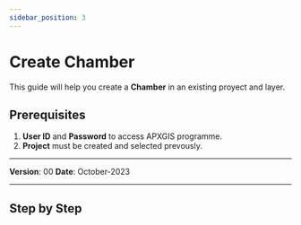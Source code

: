 ```yaml
---
sidebar_position: 3
---
```

# Create Chamber

This guide will help you create a **Chamber** in an existing proyect and layer.

## **Prerequisites**
1.	**User ID** and **Password** to access APXGIS programme.
2.  **Project** must be created and selected prevously.

------------

**Version**: 00
**Date**: October-2023

------------
## **Step by Step**

